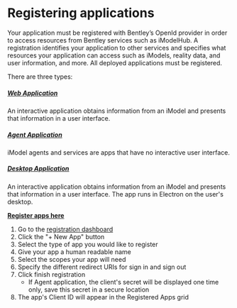# Registering applications

Your application must be registered with Bentley’s OpenId provider in order to access resources from Bentley services such as iModelHub. A registration identifies your application to other services and specifies what resources your application can access such as iModels, reality data, and user information, and more. All deployed applications must be registered.

There are three types:

##### [Web Application]($docs/learning/app.md/#interactive-apps)
An interactive application obtains information from an iModel and presents that information in a user interface.

##### [Agent Application]($docs/learning/app.md/#agents-and-services)
iModel agents and services are apps that have no interactive user interface.

##### [Desktop Application]($docs/learning/app.md/#desktop-apps)
An interactive application obtains information from an iModel and presents that information in a user interface. The app runs in Electron on the user's desktop.

**[Register apps here]($docs/registration-dashboard.md)**

 1. Go to the [registration dashboard]($docs/getting-started/registration-dashboard/)
 1. Click the "+ New App" button
 1. Select the type of app you would like to register
 1. Give your app a human readable name
 1. Select the scopes your app will need
 1. Specify the different redirect URIs for sign in and sign out
 1. Click finish registration
    - If Agent application, the client's secret will be displayed one time only, save this secret in a secure location
 1. The app's Client ID will appear in the Registered Apps grid